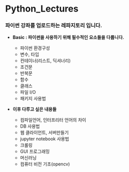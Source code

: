 # Python_Lectures

### 파이썬 강좌를 업로드하는 레파지토리 입니다. 

- **Basic : 파이썬을 사용하기 위해 필수적인 요소들을 다룹니다.**
    - 파이썬 환경구성
    - 변수, 타입
    - 컨테이너(리스트, 딕셔너리)
    - 조건문
    - 반복문 
    - 함수 
    - 클래스
    - 파일 I/O 
    - 패키지 사용법
    
- **이후 다루고 싶은 내용들**
    - 컴파일언어, 인터프리터 언어의 차이 
    - DB 사용법 
    - 웹 클라이언트, 서버만들기
    - jupyter notebook 사용법
    - 크롤링
    - GUI 프로그래밍 
    - 머신러닝 
    - 컴퓨터 비전 기초(opencv)

